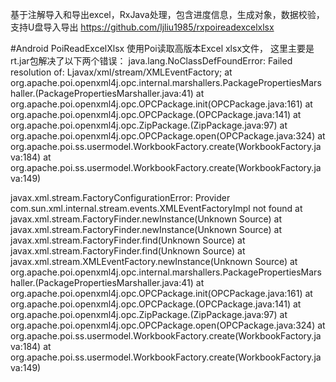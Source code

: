 基于注解导入和导出excel，RxJava处理，包含进度信息，生成对象，数据校验，支持U盘导入导出
https://github.com/ljliu1985/rxpoireadexcelxlsx

#Android PoiReadExcelXlsx
使用Poi读取高版本Excel xlsx文件， 
这里主要是rt.jar包解决了以下两个错误：
   java.lang.NoClassDefFoundError: Failed resolution of: Ljavax/xml/stream/XMLEventFactory;
        at org.apache.poi.openxml4j.opc.internal.marshallers.PackagePropertiesMarshaller.<clinit>(PackagePropertiesMarshaller.java:41)
        at org.apache.poi.openxml4j.opc.OPCPackage.init(OPCPackage.java:161)
        at org.apache.poi.openxml4j.opc.OPCPackage.<init>(OPCPackage.java:141)
        at org.apache.poi.openxml4j.opc.ZipPackage.<init>(ZipPackage.java:97)
        at org.apache.poi.openxml4j.opc.OPCPackage.open(OPCPackage.java:324)
        at org.apache.poi.ss.usermodel.WorkbookFactory.create(WorkbookFactory.java:184)
        at org.apache.poi.ss.usermodel.WorkbookFactory.create(WorkbookFactory.java:149)
		
		
		


javax.xml.stream.FactoryConfigurationError: Provider com.sun.xml.internal.stream.events.XMLEventFactoryImpl not found
        at javax.xml.stream.FactoryFinder.newInstance(Unknown Source)
        at javax.xml.stream.FactoryFinder.newInstance(Unknown Source)
        at javax.xml.stream.FactoryFinder.find(Unknown Source)
        at javax.xml.stream.FactoryFinder.find(Unknown Source)
        at javax.xml.stream.XMLEventFactory.newInstance(Unknown Source)
        at org.apache.poi.openxml4j.opc.internal.marshallers.PackagePropertiesMarshaller.<clinit>(PackagePropertiesMarshaller.java:41)
        at org.apache.poi.openxml4j.opc.OPCPackage.init(OPCPackage.java:161)
        at org.apache.poi.openxml4j.opc.OPCPackage.<init>(OPCPackage.java:141)
        at org.apache.poi.openxml4j.opc.ZipPackage.<init>(ZipPackage.java:97)
        at org.apache.poi.openxml4j.opc.OPCPackage.open(OPCPackage.java:324)
        at org.apache.poi.ss.usermodel.WorkbookFactory.create(WorkbookFactory.java:184)
        at org.apache.poi.ss.usermodel.WorkbookFactory.create(WorkbookFactory.java:149)	

